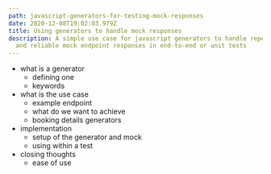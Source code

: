 ```yaml
---
path: javascript-generators-for-testing-mock-responses
date: 2020-12-08T19:02:03.979Z
title: Using generators to handle mock responses
description: A simple use case for javascript generators to handle repeatable
  and reliable mock endpoint responses in end-to-end or unit tests
---
```

* what is a generator
  * defining one
  * keywords
* what is the use case
  * example endpoint
  * what do we want to achieve
  * booking details generators
* implementation
  * setup of the generator and mock
  * using within a test
* closing thoughts
  * ease of use
  